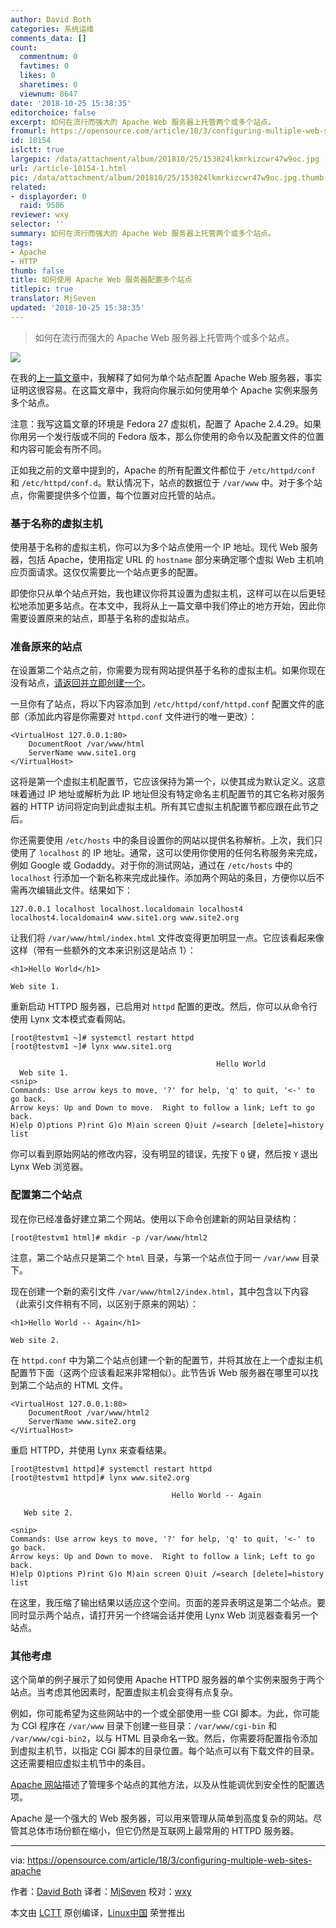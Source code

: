```yaml
---
author: David Both
categories: 系统运维
comments_data: []
count:
  commentnum: 0
  favtimes: 0
  likes: 0
  sharetimes: 0
  viewnum: 8647
date: '2018-10-25 15:38:35'
editorchoice: false
excerpt: 如何在流行而强大的 Apache Web 服务器上托管两个或多个站点。
fromurl: https://opensource.com/article/18/3/configuring-multiple-web-sites-apache
id: 10154
islctt: true
largepic: /data/attachment/album/201810/25/153824lkmrkizcwr47w9oc.jpg
url: /article-10154-1.html
pic: /data/attachment/album/201810/25/153824lkmrkizcwr47w9oc.jpg.thumb.jpg
related:
- displayorder: 0
  raid: 9506
reviewer: wxy
selector: ''
summary: 如何在流行而强大的 Apache Web 服务器上托管两个或多个站点。
tags:
- Apache
- HTTP
thumb: false
title: 如何使用 Apache Web 服务器配置多个站点
titlepic: true
translator: MjSeven
updated: '2018-10-25 15:38:35'
---
```



> 
> 如何在流行而强大的 Apache Web 服务器上托管两个或多个站点。
> 
> 
> 


![](/data/attachment/album/201810/25/153824lkmrkizcwr47w9oc.jpg)


在我的[上一篇文章](/article-9506-1.html)中，我解释了如何为单个站点配置 Apache Web 服务器，事实证明这很容易。在这篇文章中，我将向你展示如何使用单个 Apache 实例来服务多个站点。


注意：我写这篇文章的环境是 Fedora 27 虚拟机，配置了 Apache 2.4.29。如果你用另一个发行版或不同的 Fedora 版本，那么你使用的命令以及配置文件的位置和内容可能会有所不同。


正如我之前的文章中提到的，Apache 的所有配置文件都位于 `/etc/httpd/conf` 和 `/etc/httpd/conf.d`。默认情况下，站点的数据位于 `/var/www` 中。对于多个站点，你需要提供多个位置，每个位置对应托管的站点。


### 基于名称的虚拟主机


使用基于名称的虚拟主机，你可以为多个站点使用一个 IP 地址。现代 Web 服务器，包括 Apache，使用指定 URL 的 `hostname` 部分来确定哪个虚拟 Web 主机响应页面请求。这仅仅需要比一个站点更多的配置。


即使你只从单个站点开始，我也建议你将其设置为虚拟主机，这样可以在以后更轻松地添加更多站点。在本文中，我将从上一篇文章中我们停止的地方开始，因此你需要设置原来的站点，即基于名称的虚拟站点。


### 准备原来的站点


在设置第二个站点之前，你需要为现有网站提供基于名称的虚拟主机。如果你现在没有站点，[请返回并立即创建一个](/article-9506-1.html)。


一旦你有了站点，将以下内容添加到 `/etc/httpd/conf/httpd.conf` 配置文件的底部（添加此内容是你需要对 `httpd.conf` 文件进行的唯一更改）：



```
<VirtualHost 127.0.0.1:80>
    DocumentRoot /var/www/html
    ServerName www.site1.org
</VirtualHost>
```

这将是第一个虚拟主机配置节，它应该保持为第一个，以使其成为默认定义。这意味着通过 IP 地址或解析为此 IP 地址但没有特定命名主机配置节的其它名称对服务器的 HTTP 访问将定向到此虚拟主机。所有其它虚拟主机配置节都应跟在此节之后。


你还需要使用 `/etc/hosts` 中的条目设置你的网站以提供名称解析。上次，我们只使用了 `localhost` 的 IP 地址。通常，这可以使用你使用的任何名称服务来完成，例如 Google 或 Godaddy。对于你的测试网站，通过在 `/etc/hosts` 中的 `localhost` 行添加一个新名称来完成此操作。添加两个网站的条目，方便你以后不需再次编辑此文件。结果如下：



```
127.0.0.1 localhost localhost.localdomain localhost4 localhost4.localdomain4 www.site1.org www.site2.org
```

让我们将 `/var/www/html/index.html` 文件改变得更加明显一点。它应该看起来像这样（带有一些额外的文本来识别这是站点 1）：



```
<h1>Hello World</h1>

Web site 1.
```

重新启动 HTTPD 服务器，已启用对 `httpd` 配置的更改。然后，你可以从命令行使用 Lynx 文本模式查看网站。



```
[root@testvm1 ~]# systemctl restart httpd
[root@testvm1 ~]# lynx www.site1.org

                                              Hello World 
  Web site 1.
<snip>
Commands: Use arrow keys to move, '?' for help, 'q' to quit, '<-' to go back.
Arrow keys: Up and Down to move.  Right to follow a link; Left to go back.
H)elp O)ptions P)rint G)o M)ain screen Q)uit /=search [delete]=history list
```

你可以看到原始网站的修改内容，没有明显的错误，先按下 `Q` 键，然后按 `Y` 退出 Lynx Web 浏览器。


### 配置第二个站点


现在你已经准备好建立第二个网站。使用以下命令创建新的网站目录结构：



```
[root@testvm1 html]# mkdir -p /var/www/html2
```

注意，第二个站点只是第二个 `html` 目录，与第一个站点位于同一 `/var/www` 目录下。


现在创建一个新的索引文件 `/var/www/html2/index.html`，其中包含以下内容（此索引文件稍有不同，以区别于原来的网站）：



```
<h1>Hello World -- Again</h1>

Web site 2.
```

在 `httpd.conf` 中为第二个站点创建一个新的配置节，并将其放在上一个虚拟主机配置节下面（这两个应该看起来非常相似）。此节告诉 Web 服务器在哪里可以找到第二个站点的 HTML 文件。



```
<VirtualHost 127.0.0.1:80>
    DocumentRoot /var/www/html2
    ServerName www.site2.org
</VirtualHost>
```

重启 HTTPD，并使用 Lynx 来查看结果。



```
[root@testvm1 httpd]# systemctl restart httpd
[root@testvm1 httpd]# lynx www.site2.org

                                    Hello World -- Again

   Web site 2.

<snip>
Commands: Use arrow keys to move, '?' for help, 'q' to quit, '<-' to go back.
Arrow keys: Up and Down to move.  Right to follow a link; Left to go back.
H)elp O)ptions P)rint G)o M)ain screen Q)uit /=search [delete]=history list

```

在这里，我压缩了输出结果以适应这个空间。页面的差异表明这是第二个站点。要同时显示两个站点，请打开另一个终端会话并使用 Lynx Web 浏览器查看另一个站点。


### 其他考虑


这个简单的例子展示了如何使用 Apache HTTPD 服务器的单个实例来服务于两个站点。当考虑其他因素时，配置虚拟主机会变得有点复杂。


例如，你可能希望为这些网站中的一个或全部使用一些 CGI 脚本。为此，你可能为 CGI 程序在 `/var/www` 目录下创建一些目录：`/var/www/cgi-bin` 和 `/var/www/cgi-bin2`，以与 HTML 目录命名一致。然后，你需要将配置指令添加到虚拟主机节，以指定 CGI 脚本的目录位置。每个站点可以有下载文件的目录。这还需要相应虚拟主机节中的条目。


[Apache 网站](https://httpd.apache.org/docs/2.4/)描述了管理多个站点的其他方法，以及从性能调优到安全性的配置选项。


Apache 是一个强大的 Web 服务器，可以用来管理从简单到高度复杂的网站。尽管其总体市场份额在缩小，但它仍然是互联网上最常用的 HTTPD 服务器。




---


via: <https://opensource.com/article/18/3/configuring-multiple-web-sites-apache>


作者：[David Both](https://opensource.com/users/dboth) 译者：[MjSeven](https://github.com/MjSeven) 校对：[wxy](https://github.com/wxy)


本文由 [LCTT](https://github.com/LCTT/TranslateProject) 原创编译，[Linux中国](https://linux.cn/) 荣誉推出